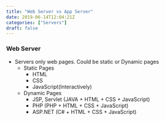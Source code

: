 ```yaml
---
title: "Web Server vs App Server"
date: 2019-06-14T12:04:21Z
categories: ["Servers"]
draft: false
---
```


### Web Server 
* Servers only web pages. Could be static or Dynamic pages
    * Static Pages
        * HTML
        * CSS
        * JavaScript(Interactively)
    * Dynamic Pages
        * JSP, Servlet (JAVA + HTML + CSS + JavaScript)
        * PHP (PHP + HTML + CSS + JavaScript)
        * ASP.NET (C# + HTML + CSS + JavaScript)

